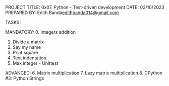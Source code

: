 PROJECT TITLE: 0x07. Python - Test-driven development
DATE: 03/10/2023
PREPARED BY: Edith Banda<edithbanda014@gmail.com>


TASKS:

MANDATORY:
0. Integers addition
1. Divide a matrix
2. Say my name
3. Print square
4. Text indentation
5. Max integer - Unittest

ADVANCED:
6. Matrix multiplication
7. Lazy matrix multiplication
8. CPython #3: Python Strings
